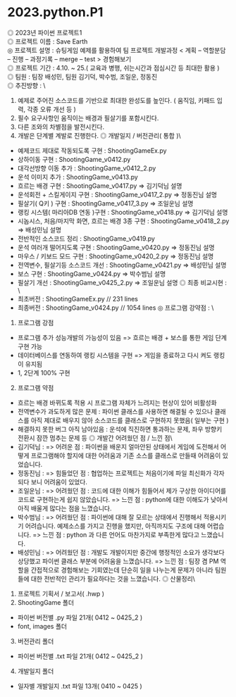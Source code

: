 # 2023.python.P1
◎ 2023년 파이썬 프로젝트1\
◎ 프로젝트 이름 : Save Earth\
◎ 프로젝트 설명 : 슈팅게임 예제를 활용하여 팀 프로젝트 개발과정 < 계획 – 역할분담 – 진행 – 과정기록 – merge – test > 경험해보기\
◎ 프로젝트 기간 : 4.10. ~ 25.( 교육과 병행, 쉬는시간과 점심시간 등 최대한 활용 )\
◎ 팀원 : 팀장 배성민, 팀원 김기덕, 박수범, 조일운, 정동진\
◎ 추진방향 : \
 1. 예제로 주어진 소스코드를 기반으로 최대한 완성도를 높인다. ( 움직임, 키패드 입력, 각종 오류 개선 등 )
 2. 필수 요구사항인 움직이는 배경과 필살기를 포함시킨다.
 3. 다른 조와의 차별점을 발전시킨다.
 4. 개발은 단계별 계발로 진행한다.
◎ 개발일지 / 버전관리( 통합 )\
  - 예제코드 제대로 작동되도록 구현 : ShootingGameEx.py
  - 상하이동 구현 : ShootingGame_v0412.py
  - 대각선방향 이동 추가 : ShootingGame_v0412_2.py
  - 운석 이미지 추가 : ShootingGame_v0413.py
  - 흐르는 배경 구현 : ShootingGame_v0417.py
   => 김기덕님 설명
  - 운석회전 + 스킬게이지 구현 : ShootingGame_v0417_2.py
   => 정동진님 설명
  - 필살기( Q키 ) 구현 : ShootingGame_v0417_3.py
   => 조일운님 설명
  - 랭킹 시스템( 마리아DB 연동 )구현 : ShootingGame_v0418.py
   => 김기덕님 설명
  - 시놉시스, 처음/마지막 화면, 흐르는 배경 3종 구현 : ShootingGame_v0418_2.py
   => 배성민님 설명
  - 전반적인 소스코드 정리 : ShootingGame_v0419.py
  - 운석 여러개 떨어지도록 구현 : ShootingGame_v0420.py
   => 정동진님 설명
  - 마우스 / 키보드 모드 구현 : ShootingGame_v0420_2.py
   => 정동진님 설명
  - 전역변수, 필살기등 소스코드 개선 : ShootingGame_v0421.py
   => 배성민님 설명
  - 보스 구현 : ShootingGame_v0424.py
   => 박수범님 설명
  - 필살기 개선 : ShootingGame_v0425_2.py
    => 조일운님 설명
 ◎ 최종 비교시현 : \
  - 최초버전 : ShootingGameEx.py  // 231 lines
  - 최종버전 : ShootingGame_v0424.py  // 1054 lines
 ◎ 프로그램 강약점 : \
  1. 프로그램 강점
   - 프로그램 추가 성능개발의 가능성이 있음
    => 흐르는 배경 + 보스를 통한 게임 단계 구현 가능
   - 데이터베이스를 연동하여 랭킹 시스템을 구현
    => 게임을 종료하고 다시 켜도 랭킹이 유지됨
   - 1, 2단계 100% 구현
  2. 프로그램 약점
   - 흐르는 배경 바뀌도록 적용 시 프로그램 자체가 느려지는 현상이 있어 비활성화
   - 전역변수가 과도하게 많은 문제 : 파이썬 클래스를 사용하면 해결될 수 있으나 클래스를 아직 제대로 배우지 않아 소스코드를 클래스로 구현하지 못했음( 일부는 구현 )
   - 해결하지 못한 버그 아직 남아있음 : 운석에 직진하면 통과하는 문제, 좌우 방향키 전환시 잠깐 멈추는 문제 등
 ◎ 개발간 어려웠던 점 / 느낀 점\
  - 김기덕님 : 
   => 어려운 점 : 파이썬을 배운지 얼마안된 상태에서 게임에 도전해서 어떻게 프로그램해야 할지에 대한 어려움과 기존 소스를 클래스로 만들때 어려움이 있었습니다.
  - 정동진님 : 
   => 힘들었던 점 :  협업하는 프로젝트는 처음이기에 파일 최신화가 각자 되다 보니 어려움이 있었다.
  - 조일운님 : 
   => 어려웠던 점 : 코드에 대한 이해가 힘들어서 제가 구상한 아이디어를 코드로 구현하는게 쉽지 않았습니다.
   => 느낀 점 : python에 대한 이해도가 낮아서 아직 배울게 많다는 점을 느꼈습니다.
  - 박수범님 : 
   => 어려웠던 점 : 파이썬에 대해 잘 모르는 상태에서 진행해서 적용시키기 어려습니다. 예제소스를 가지고 진행을 했지만, 아직까지도 구조에 대해 어렵습니다.
   => 느낀 점 : python 과  다른 언어도 마찬가지로 부족한게 많다고 느꼈습니다.
  - 배성민님 : 
   => 어려웠던 점 : 개발도 개발이지만 중간에 행정적인 소요가 생각보다 상당했고 파이썬 클래스 부분에 어려움을 느꼈습니다.
   => 느낀 점 : 팀장 겸 PM 역할을 간접적으로 경험해보는 기회였는데 단순히 일을 나누는게 문제가 아니라 팀원들에 대한 전반적인 관리가 필요하다는 것을 느꼈습니다. 
 ◎ 산물정리\
  1. 프로젝트 기획서 / 보고서( .hwp )
  2. ShootingGame 폴더
   - 파이썬 버전별 .py 파일 21개( 0412 ~ 0425_2 )
   - font, images 폴더
  3. 버전관리 폴더
   - 파이썬 버전별 .txt 파일 21개( 0412 ~ 0425_2 )
  4. 개발일지 폴더
   - 일자별 개발일지 .txt 파일 13개( 0410 ~ 0425 )

